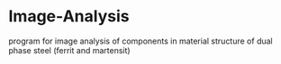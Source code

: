# Image-Analysis
program for image analysis of components in material structure of dual phase steel (ferrit and martensit)
